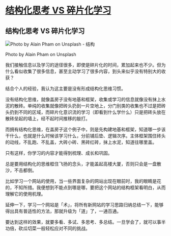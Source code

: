 # [结构化思考 VS 碎片化学习](https://github.com/nuanhuo17/HangDa-blog/issues/11)

## 结构化思考 VS 碎片化学习

![Photo by Alain Pham on Unsplash - 结构](https://nuanhuo17-1306497494.cos.ap-chongqing.myqcloud.com/img/Photo%20by%20Alain%20Pham%20on%20Unsplash%20-%20%E7%BB%93%E6%9E%84.jpg)

Photo by Alain Pham on Unsplash

我们接触信息以及学习的途径很多，即使是碎片化的时间，累加起来也不少。但为什么看似收集了很多信息，甚至主动学习了很多内容，到头来似乎没有特别大的收获？

结合个人的经验，我认为这主要是没有形成结构化思维习惯。

没有结构化思维，就像盖房子没有地基和框架，收集或学习的信息就像没有抹上水泥的散砖。单纯的收集就像把砖头扔到一片空地上，分门别类的收集也不过是把砖头扔到不同的区域，而碎片化意识流的学习（即看到什么学什么）只是把砖头放在散砖垒起的墙上，经不起时间推移的敲打。

而拥有结构化思维，在盖房子这个例子中，则是先构建地基和框架，知道哪一步该干什么，也就是什么时候该学习什么，分前铺后垫、逻辑次序。主体框架围住砖头的动线，不乱跑、不乱盖，大砖小砖、黑砖红砖，抹上水泥，知道往哪里盖。

只有这样，你学习的内容才能得到梳理、成长和巩固。

总是要用结构化的思维框住飞扬的念头，才能盖起高楼大厦，否则只会是一盘散沙，不击都倒。

比如学习一个网站的使用，当一些界面复杂的网站出现在眼前时，我的眼睛是花的，不知所措。我便想到不能点到哪是哪，要把这个网站的结构框架看明白，从而理解它的使用机理。

延伸一下，学习一个网站是「术」，将所有新网站的学习思路归纳总结一下，能够得出具有普适性的方法，那就升级为「道」了，一通百通。

要达到这样的效果，就要多看、多试、多思考、多总结。一旦学会了，就可以事半功倍，砍瓜切菜一般轻松应对不同的挑战。